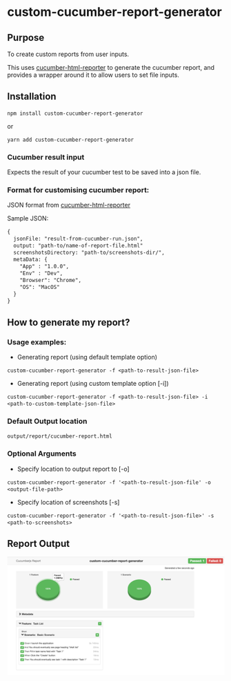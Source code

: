 # custom-cucumber-report-generator

## Purpose
To create custom reports from user inputs. 

This uses [cucumber-html-reporter](https://www.npmjs.com/package/cucumber-html-reporter) to generate the cucumber report, and provides a wrapper around it to allow users to set file inputs.

## Installation 

```
npm install custom-cucumber-report-generator
```

or

```
yarn add custom-cucumber-report-generator
```

### Cucumber result input

Expects the result of your cucumber test to be saved into a json file.


### Format for customising cucumber report:

JSON format from [cucumber-html-reporter](https://www.npmjs.com/package/cucumber-html-reporter)

Sample JSON:
```
{
  jsonFile: "result-from-cucumber-run.json",
  output: "path-to/name-of-report-file.html"
  screenshotsDirectory: "path-to/screenshots-dir/",
  metaData: {
    "App" : "1.0.0",
    "Env" : "Dev",
    "Browser": "Chrome",
    "OS": "MacOS"
  } 
}
```


## How to generate my report?


### Usage examples:

- Generating report (using default template option)
```
custom-cucumber-report-generator -f <path-to-result-json-file>
```

- Generating report (using custom template option [-i])
```
custom-cucumber-report-generator -f <path-to-result-json-file> -i <path-to-custom-template-json-file>
```

### Default Output location
```
output/report/cucumber-report.html
```

### Optional Arguments

- Specify location to output report to [-o]
```
custom-cucumber-report-generator -f '<path-to-result-json-file' -o <output-file-path>
```

- Specify location of screenshots [-s]
```
custom-cucumber-report-generator -f '<path-to-result-json-file>' -s <path-to-screenshots>
```

## Report Output

![Screenshot](cucumber-report.png)
